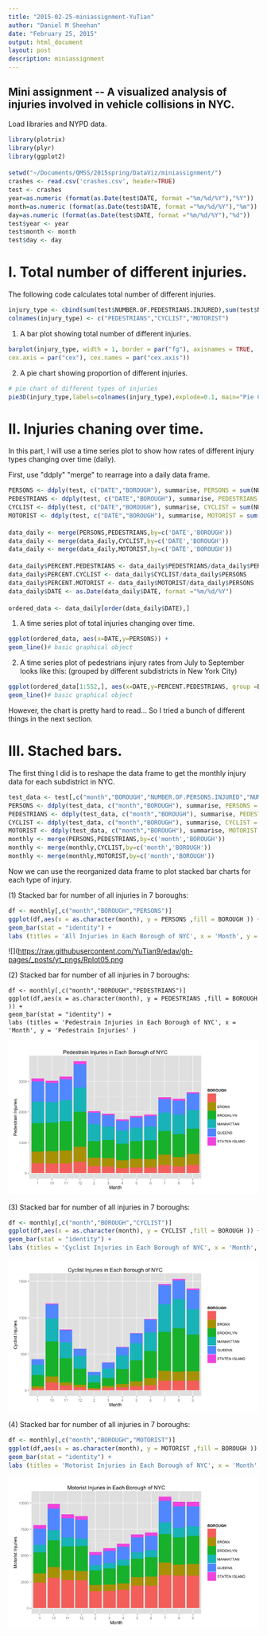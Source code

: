 ```yaml
---
title: "2015-02-25-miniassignment-YuTian"
author: "Daniel M Sheehan"
date: "February 25, 2015"
output: html_document
layout: post
description: miniassignment
---
```


Mini assignment -- A visualized analysis of injuries involved in vehicle collisions in NYC.
-------------

Load libraries and NYPD data.
```r
library(plotrix)
library(plyr)
library(ggplot2)

setwd("~/Documents/QMSS/2015spring/DataViz/miniassignment/")
crashes <- read.csv('crashes.csv', header=TRUE)
test <- crashes
year=as.numeric (format(as.Date(test$DATE, format ="%m/%d/%Y"),"%Y"))
month=as.numeric (format(as.Date(test$DATE, format ="%m/%d/%Y"),"%m"))
day=as.numeric (format(as.Date(test$DATE, format ="%m/%d/%Y"),"%d"))
test$year <- year
test$month <- month
test$day <- day
```

# I. Total number of different injuries.

The following code calculates total number of different injuries.
```r
injury_type <- cbind(sum(test$NUMBER.OF.PEDESTRIANS.INJURED),sum(test$NUMBER.OF.CYCLIST.INJURED),sum(test$NUMBER.OF.MOTORIST.INJURED))
colnames(injury_type) <- c("PEDESTRIANS","CYCLIST","MOTORIST")
```

1. A bar plot showing total number of different injuries.
```r
barplot(injury_type, width = 1, border = par("fg"), axisnames = TRUE,
cex.axis = par("cex"), cex.names = par("cex.axis"))
```

2. A pie chart showing proportion of different injuries.
```r
# pie chart of different types of injuries
pie3D(injury_type,labels=colnames(injury_type),explode=0.1, main="Pie Chart of Injuries ")
```

# II. Injuries chaning over time.

In this part, I will use a time series plot to show how rates of different injury types changing over time (daily).

First, use "ddply" "merge" to rearrage into a daily data frame.
```r
PERSONS <- ddply(test, c("DATE","BOROUGH"), summarise, PERSONS = sum(NUMBER.OF.PERSONS.INJURED))
PEDESTRIANS <- ddply(test, c("DATE","BOROUGH"), summarise, PEDESTRIANS = sum(NUMBER.OF.PEDESTRIANS.INJURED))
CYCLIST <- ddply(test, c("DATE","BOROUGH"), summarise, CYCLIST = sum(NUMBER.OF.CYCLIST.INJURED))
MOTORIST <- ddply(test, c("DATE","BOROUGH"), summarise, MOTORIST = sum(NUMBER.OF.MOTORIST.INJURED))

data_daily <- merge(PERSONS,PEDESTRIANS,by=c('DATE','BOROUGH'))
data_daily <- merge(data_daily,CYCLIST,by=c('DATE','BOROUGH'))
data_daily <- merge(data_daily,MOTORIST,by=c('DATE','BOROUGH'))

data_daily$PERCENT.PEDESTRIANS <- data_daily$PEDESTRIANS/data_daily$PERSONS
data_daily$PERCENT.CYCLIST <- data_daily$CYCLIST/data_daily$PERSONS
data_daily$PERCENT.MOTORIST <- data_daily$MOTORIST/data_daily$PERSONS
data_daily$DATE <- as.Date(data_daily$DATE, format ="%m/%d/%Y")

ordered_data <- data_daily[order(data_daily$DATE),]
```

1. A time series plot of total injuries changing over time.
```r
ggplot(ordered_data, aes(x=DATE,y=PERSONS)) +       
geom_line()# basic graphical object
```

2. A time series plot of pedestrians injury rates from July to September looks like this: (grouped by different subdistricts in New York City)
```r 
ggplot(ordered_data[1:552,], aes(x=DATE,y=PERCENT.PEDESTRIANS, group =BOROUGH, color=BOROUGH)) +       
geom_line()# basic graphical object
```

However, the chart is pretty hard to read... So I tried a bunch of different things in the next section.

# III. Stached bars.

The first thing I did is to reshape the data frame to get the monthly injury data for each subdistrict in NYC.
```r
test_data <- test[,c("month","BOROUGH","NUMBER.OF.PERSONS.INJURED","NUMBER.OF.PEDESTRIANS.INJURED","NUMBER.OF.CYCLIST.INJURED","NUMBER.OF.MOTORIST.INJURED")]
PERSONS <- ddply(test_data, c("month","BOROUGH"), summarise, PERSONS = sum(NUMBER.OF.PERSONS.INJURED))
PEDESTRIANS <- ddply(test_data, c("month","BOROUGH"), summarise, PEDESTRIANS = sum(NUMBER.OF.PEDESTRIANS.INJURED))
CYCLIST <- ddply(test_data, c("month","BOROUGH"), summarise, CYCLIST = sum(NUMBER.OF.CYCLIST.INJURED))
MOTORIST <- ddply(test_data, c("month","BOROUGH"), summarise, MOTORIST = sum(NUMBER.OF.MOTORIST.INJURED))
monthly <- merge(PERSONS,PEDESTRIANS,by=c('month','BOROUGH'))
monthly <- merge(monthly,CYCLIST,by=c('month','BOROUGH'))
monthly <- merge(monthly,MOTORIST,by=c('month','BOROUGH'))
```

Now we can use the reorganized data frame to plot stacked bar charts for each type of injury.

(1) Stacked bar for number of all injuries in 7 boroughs:
```r 
df <- monthly[,c("month","BOROUGH","PERSONS")]
ggplot(df,aes(x = as.character(month), y = PERSONS ,fill = BOROUGH )) + 
geom_bar(stat = "identity") +
labs (titles = 'All Injuries in Each Borough of NYC', x = 'Month', y = 'Injuries' ) 
```
![](https://raw.githubusercontent.com/YuTian9/edav/gh-pages/_posts/yt_pngs/Rplot05.png

(2) Stacked bar for number of all injuries in 7 boroughs:
```{r fig.width=7, fig.height=4, echo=FALSE }
df <- monthly[,c("month","BOROUGH","PEDESTRIANS")]
ggplot(df,aes(x = as.character(month), y = PEDESTRIANS ,fill = BOROUGH )) + 
geom_bar(stat = "identity") +
labs (titles = 'Pedestrain Injuries in Each Borough of NYC', x = 'Month', y = 'Pedestrain Injuries' ) 
```
![](https://raw.githubusercontent.com/YuTian9/edav/gh-pages/_posts/yt_pngs/Rplot06.png)

(3) Stacked bar for number of all injuries in 7 boroughs:
```r 
df <- monthly[,c("month","BOROUGH","CYCLIST")]
ggplot(df,aes(x = as.character(month), y = CYCLIST ,fill = BOROUGH )) + 
geom_bar(stat = "identity") +
labs (titles = 'Cyclist Injuries in Each Borough of NYC', x = 'Month', y = 'Cyclist Injuries' ) 
```
![](https://raw.githubusercontent.com/YuTian9/edav/gh-pages/_posts/yt_pngs/Rplot07.png)

(4) Stacked bar for number of all injuries in 7 boroughs:
```r 
df <- monthly[,c("month","BOROUGH","MOTORIST")]
ggplot(df,aes(x = as.character(month), y = MOTORIST ,fill = BOROUGH )) + 
geom_bar(stat = "identity") +
labs (titles = 'Motorist Injuries in Each Borough of NYC', x = 'Month', y = 'Motorist Injuries' ) 
```
![](https://raw.githubusercontent.com/YuTian9/edav/gh-pages/_posts/yt_pngs/Rplot08.png)


